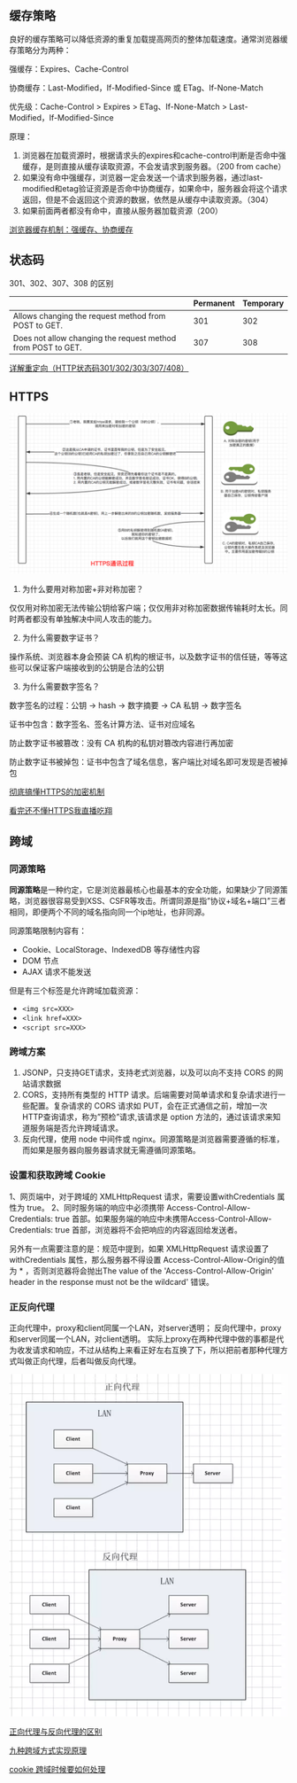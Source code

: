 ## 缓存策略

良好的缓存策略可以降低资源的重复加载提高网页的整体加载速度。通常浏览器缓存策略分为两种：

强缓存：Expires、Cache-Control

协商缓存：Last-Modified，If-Modified-Since 或 ETag、If-None-Match

优先级：Cache-Control > Expires > ETag、If-None-Match > Last-Modified，If-Modified-Since

原理：
1. 浏览器在加载资源时，根据请求头的expires和cache-control判断是否命中强缓存，是则直接从缓存读取资源，不会发请求到服务器。（200 from cache）
2. 如果没有命中强缓存，浏览器一定会发送一个请求到服务器，通过last-modified和etag验证资源是否命中协商缓存，如果命中，服务器会将这个请求返回，但是不会返回这个资源的数据，依然是从缓存中读取资源。（304）
3. 如果前面两者都没有命中，直接从服务器加载资源（200）

[浏览器缓存机制：强缓存、协商缓存](https://github.com/amandakelake/blog/issues/41)

## 状态码

301、302、307、308 的区别

|     | Permanent  | Temporary  |
|  ----  | ----  | ----  |
| Allows changing the request method from POST to GET. | 301 | 302 |
| Does not allow changing the request method from POST to GET.  | 307 | 308 |

[详解重定向（HTTP状态码301/302/303/307/408）](https://www.cnblogs.com/wuguanglin/p/redirect.html)

## HTTPS

![](../assets/https.png)

1. 为什么要用对称加密+非对称加密？

  仅仅用对称加密无法传输公钥给客户端；仅仅用非对称加密数据传输耗时太长。同时两者都没有单独解决中间人攻击的能力。

2. 为什么需要数字证书？

  操作系统、浏览器本身会预装 CA 机构的根证书，以及数字证书的信任链，等等这些可以保证客户端接收到的公钥是合法的公钥

3. 为什么需要数字签名？

  数字签名的过程：公钥 -> hash -> 数字摘要 -> CA 私钥 -> 数字签名

  证书中包含：数字签名、签名计算方法、证书对应域名

  防止数字证书被篡改：没有 CA 机构的私钥对篡改内容进行再加密

  防止数字证书被掉包：证书中包含了域名信息，客户端比对域名即可发现是否被掉包

[彻底搞懂HTTPS的加密机制](https://zhuanlan.zhihu.com/p/43789231)

[看完还不懂HTTPS我直播吃翔](https://zhuanlan.zhihu.com/p/25976060)

## 跨域

### 同源策略

**同源策略**是一种约定，它是浏览器最核心也最基本的安全功能，如果缺少了同源策略，浏览器很容易受到XSS、CSFR等攻击。所谓同源是指”协议+域名+端口”三者相同，即便两个不同的域名指向同一个ip地址，也非同源。

同源策略限制内容有：

* Cookie、LocalStorage、IndexedDB 等存储性内容
* DOM 节点
* AJAX 请求不能发送

但是有三个标签是允许跨域加载资源：

* `<img src=XXX>`
* `<link href=XXX>`
* `<script src=XXX>`

### 跨域方案

1. JSONP，只支持GET请求，支持老式浏览器，以及可以向不支持 CORS 的网站请求数据
2. CORS，支持所有类型的 HTTP 请求。后端需要对简单请求和复杂请求进行一些配置。复杂请求的 CORS 请求如 PUT，会在正式通信之前，增加一次HTTP查询请求，称为”预检”请求,该请求是 option 方法的，通过该请求来知道服务端是否允许跨域请求。
3. 反向代理，使用 node 中间件或 nginx。同源策略是浏览器需要遵循的标准，而如果是服务器向服务器请求就无需遵循同源策略。

### 设置和获取跨域 Cookie

1、网页端中，对于跨域的 XMLHttpRequest 请求，需要设置withCredentials 属性为 true。
2、同时服务端的响应中必须携带 Access-Control-Allow-Credentials: true 首部。如果服务端的响应中未携带Access-Control-Allow-Credentials: true 首部，浏览器将不会把响应的内容返回给发送者。

另外有一点需要注意的是：规范中提到，如果 XMLHttpRequest 请求设置了withCredentials 属性，那么服务器不得设置 Access-Control-Allow-Origin的值为 * ，否则浏览器将会抛出The value of the 'Access-Control-Allow-Origin' header in the response must not be the wildcard' 错误。

### 正反向代理

正向代理中，proxy和client同属一个LAN，对server透明； 反向代理中，proxy和server同属一个LAN，对client透明。 实际上proxy在两种代理中做的事都是代为收发请求和响应，不过从结构上来看正好左右互换了下，所以把前者那种代理方式叫做正向代理，后者叫做反向代理。

![](../assets/proxy.webp)

[正向代理与反向代理的区别](https://www.jianshu.com/p/208c02c9dd1d)

[九种跨域方式实现原理](https://zhuanlan.zhihu.com/p/55869398)

[cookie 跨域时候要如何处理](https://www.jianshu.com/p/13d53acc124f)
